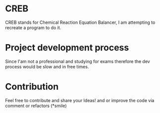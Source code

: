 # CREB
CREB stands for Chemical Reaction Equation Balancer, I am attempting to recreate a program to do it.

# Project development process
Since I'am not a professional and studying for exams therefore the dev process would be slow and in free times.

# Contribution
Feel free to contribute and share your Ideas! and or improve the code via comment or refactors (*smile)
